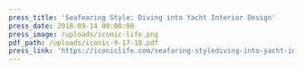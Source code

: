```yaml
---
press_title: 'Seafearing Style: Diving into Yacht Interior Design'
press_date: 2018-09-14 00:00:00
press_image: /uploads/iconic-life.png
pdf_path: /uploads/iconic-9-17-18.pdf
press_link: 'https://iconiclife.com/seafaring-stylediving-into-yacht-interior-design/'
---
```

